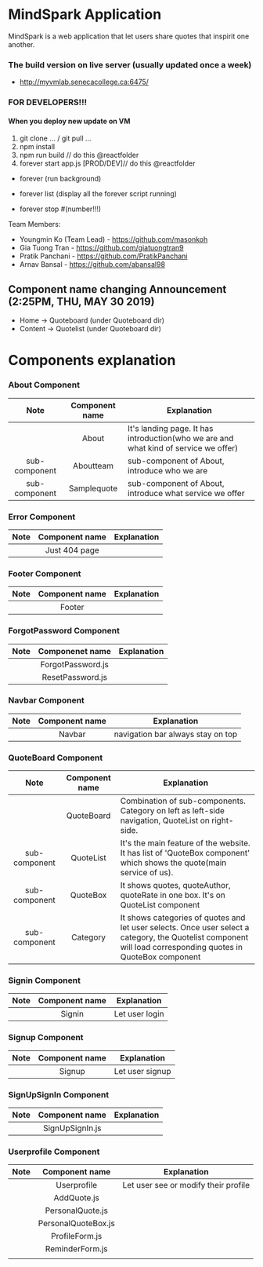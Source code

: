 # MindSpark Application

MindSpark is a web application that let users share quotes that inspirit one another.

### The build version on live server (usually updated once a week)
* http://myvmlab.senecacollege.ca:6475/

### FOR DEVELOPERS!!!
#### When you deploy new update on VM

1. git clone … / git pull …
2. npm install
3. npm run build // do this @reactfolder
4. forever start app.js [PROD/DEV]// do this @reactfolder

* forever (run background)

* forever list (display all the forever script running)

* forever stop #(number!!!)



Team Members:
* Youngmin Ko (Team Lead) - https://github.com/masonkoh
* Gia Tuong Tran - https://github.com/giatuongtran9
* Pratik Panchani - https://github.com/PratikPanchani
* Arnav Bansal - https://github.com/abansal98

## Component name changing Announcement (2:25PM, THU, MAY 30 2019)
* Home -> Quoteboard (under Quoteboard dir)
* Content -> Quotelist (under Quoteboard dir)

# Components explanation

### About Component
|Note| Component name        | Explanation           |
|:-------------:| :-------------: |-------------|
|| About      | It's landing page. It has introduction(who we are and what kind of service we offer) |
|sub-component| Aboutteam      | sub-component of About, introduce who we are |
|sub-component|Samplequote|sub-component of About, introduce what service we offer|

### Error Component
|Note| Component name        | Explanation           |
|:-------------:| :-------------: |-------------|
||Just 404 page||

### Footer Component
|Note| Component name        | Explanation           |
|:-------------:| :-------------: |-------------|
||Footer||

### ForgotPassword Component
|Note|Componenet name|Explanation|
|:-------------:| :-------------: |-------------|
||ForgotPassword.js||
||ResetPassword.js||

### Navbar Component
|Note| Component name        | Explanation           |
|:-------------:| :-------------: |-------------|
||Navbar|navigation bar always stay on top|

### QuoteBoard Component
|Note| Component name        | Explanation           |
|:-------------:| :-------------: |-------------|
||QuoteBoard| Combination of sub-components. Category on left as left-side navigation, QuoteList on right-side.|
|sub-component|QuoteList|It's the main feature of the website. It has list of 'QuoteBox component' which shows the quote(main service of us).|
|sub-component|QuoteBox|It shows quotes, quoteAuthor, quoteRate in one box. It's on QuoteList component|
|sub-component|Category|It shows categories of quotes and let user selects. Once user select a category, the Quotelist component will load corresponding quotes in QuoteBox component|

### Signin Component
|Note| Component name        | Explanation           |
|:-------------:| :-------------: |-------------|
||Signin|Let user login |

### Signup Component
|Note| Component name        | Explanation           |
|:-------------:| :-------------: |-------------|
||Signup|Let user signup|

### SignUpSignIn Component
|Note| Component name        | Explanation           |
|:-------------:| :-------------: |-------------|
||SignUpSignIn.js||

### Userprofile Component
|Note| Component name        | Explanation           |
|:-------------:| :-------------: |-------------|
||Userprofile|Let user see or modify their profile|
||AddQuote.js||
||PersonalQuote.js||
||PersonalQuoteBox.js||
||ProfileForm.js||
||ReminderForm.js||
||||






